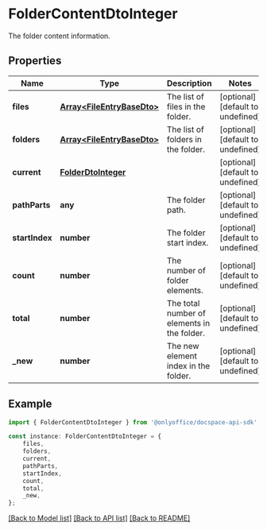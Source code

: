 # FolderContentDtoInteger

The folder content information.

## Properties

Name | Type | Description | Notes
------------ | ------------- | ------------- | -------------
**files** | [**Array&lt;FileEntryBaseDto&gt;**](FileEntryBaseDto.md) | The list of files in the folder. | [optional] [default to undefined]
**folders** | [**Array&lt;FileEntryBaseDto&gt;**](FileEntryBaseDto.md) | The list of folders in the folder. | [optional] [default to undefined]
**current** | [**FolderDtoInteger**](FolderDtoInteger.md) |  | [optional] [default to undefined]
**pathParts** | **any** | The folder path. | [optional] [default to undefined]
**startIndex** | **number** | The folder start index. | [optional] [default to undefined]
**count** | **number** | The number of folder elements. | [optional] [default to undefined]
**total** | **number** | The total number of elements in the folder. | [optional] [default to undefined]
**_new** | **number** | The new element index in the folder. | [optional] [default to undefined]

## Example

```typescript
import { FolderContentDtoInteger } from '@onlyoffice/docspace-api-sdk';

const instance: FolderContentDtoInteger = {
    files,
    folders,
    current,
    pathParts,
    startIndex,
    count,
    total,
    _new,
};
```

[[Back to Model list]](../README.md#documentation-for-models) [[Back to API list]](../README.md#documentation-for-api-endpoints) [[Back to README]](../README.md)
